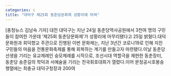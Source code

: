 ```yaml
---
categories: c
title: "대덕구 제25회 동춘당문화제 성황리에 마쳐"
---
```

[충청뉴스 김남숙 기자] 대전 대덕구는 지난 24일 동춘당역사공원에서 3천여 명의 구민들이 참여한 가운데 ‘제25회 동춘당문화제’가 성황리에 마무리됐다고 25일 밝혔다.대덕문화원과 회덕향교 주관으로 진행된 이번 문화제는, 지난 3년간 코로나19로 인해 지친 구민들의 마음을 전통문화축제를 통해 회복하는 계기를 만들고자 마련됐다.이날 동춘당 선생을 기리는 유교제례인 숭모제례를 시작으로, 조선시대 역할극을 재현한 동춘장터, 동춘당 송준길의 학덕과 서예술을 기리는 전국휘호대회가 열렸다.이어 문정공시호봉송행렬에는 최충규 대덕구청장과 200여